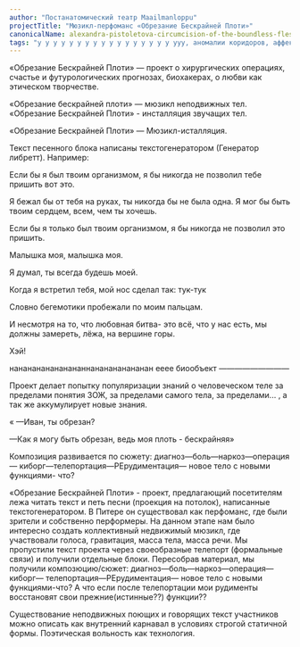 ```yaml
---
author: "Постанатомический театр Maailmanloppu"
projectTitle: "Мюзикл-перфоманс «Обрезание Бескрайней Плоти»"
canonicalName: alexandra-pistoletova-circumcision-of-the-boundless-flesh
tags: "у у у у у у у у у у у у у у у у у ууу, аномалии коридоров, аффективный труд, желание, интимные интерфейсы, мать-машина, практики самих себя, рассеянная коллективность, extensions, террор родства, отчуждение, ритм"
---
```

«Обрезание Бескрайней Плоти» — проект о хирургических операциях, счастье и футурологических прогнозах, биохакерах, о любви как этическом творчестве.

«Обрезание бескрайней плоти» — мюзикл неподвижных тел. «Обрезание Бескрайней Плоти» - инсталляция звучащих тел.

«Обрезание Бескрайней Плоти» — Мюзикл-исталляция.

Текст песенного блока написаны текстогенератором (Генератор либретт). Например:

Если бы я был твоим организмом, я бы никогда не позволил тебе пришить вот это.

Я бежал бы от тебя на руках, ты никогда бы не была одна. Я мог бы быть твоим сердцем, всем, чем ты хочешь.

Если бы я только был твоим организмом, я бы никогда не позволил это пришить.

Малышка моя, малышка моя.

Я думал, ты всегда будешь моей.

Когда я встретил тебя, мой нос сделал так: тук-тук

Словно бегемотики пробежали по моим пальцам.

И несмотря на то, что любовная битва- это всё, что у нас есть, мы должны замереть, лёжа, на вершине горы.

Хэй!

нананананананананнананананананан ееее биообъект —————————

Проект делает попытку популяризации знаний о человеческом теле за пределами понятия ЗОЖ, за пределами самого тела, за пределами... , а так же аккумулирует новые знания.

« —Иван, ты обрезан?

—Как я могу быть обрезан, ведь моя плоть - бескрайняя»

Композиция развивается по сюжету: диагноз—боль—наркоз—операция— киборг—телепортация—РЕрудиментация— новое тело с новыми функциями- что?

«Обрезание Бескрайней Плоти» - проект, предлагающий посетителям лежа читать текст и петь песни (проекция на потолок), написанные текстогенератором. В Питере он существовал как перфоманс, где были зрители и собственно перформеры. На данном этапе нам было интересно создать коллективный недвижимый мюзикл, где участвовали голоса, гравитация, масса тела, масса речи. Мы пропустили текст проекта через своеобразные телепорт (формальные связи) и получили отдельные блоки. Пересобрав материал, мы получили композюцию/сюжет: диагноз—боль—наркоз—операция—киборг— телепортация—РЕрудиментация— новое тело с новыми функциями-что? А что если после телепортации мои рудименты восстановят свои прежние(истинные??) функции??

Существование неподвижных поющих и говорящих текст участников можно описать как внутренний карнавал в условиях строгой статичной формы. Поэтическая вольность как технология.
